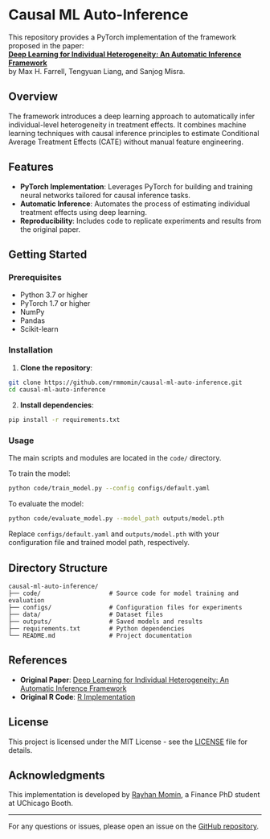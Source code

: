 
# Causal ML Auto-Inference

This repository provides a PyTorch implementation of the framework proposed in the paper:  
**[Deep Learning for Individual Heterogeneity: An Automatic Inference Framework](https://arxiv.org/abs/2010.14694)**  
by Max H. Farrell, Tengyuan Liang, and Sanjog Misra.

## Overview

The framework introduces a deep learning approach to automatically infer individual-level heterogeneity in treatment effects. It combines machine learning techniques with causal inference principles to estimate Conditional Average Treatment Effects (CATE) without manual feature engineering.

## Features

- **PyTorch Implementation**: Leverages PyTorch for building and training neural networks tailored for causal inference tasks.
- **Automatic Inference**: Automates the process of estimating individual treatment effects using deep learning.
- **Reproducibility**: Includes code to replicate experiments and results from the original paper.

## Getting Started

### Prerequisites

- Python 3.7 or higher
- PyTorch 1.7 or higher
- NumPy
- Pandas
- Scikit-learn

### Installation

1. **Clone the repository**:

```bash
git clone https://github.com/rmmomin/causal-ml-auto-inference.git
cd causal-ml-auto-inference
```

2. **Install dependencies**:

```bash
pip install -r requirements.txt
```

### Usage

The main scripts and modules are located in the `code/` directory.

To train the model:

```bash
python code/train_model.py --config configs/default.yaml
```

To evaluate the model:

```bash
python code/evaluate_model.py --model_path outputs/model.pth
```

Replace `configs/default.yaml` and `outputs/model.pth` with your configuration file and trained model path, respectively.

## Directory Structure

```
causal-ml-auto-inference/
├── code/                   # Source code for model training and evaluation
├── configs/                # Configuration files for experiments
├── data/                   # Dataset files
├── outputs/                # Saved models and results
├── requirements.txt        # Python dependencies
└── README.md               # Project documentation
```

## References

- **Original Paper**: [Deep Learning for Individual Heterogeneity: An Automatic Inference Framework](https://arxiv.org/abs/2010.14694)
- **Original R Code**: [R Implementation](https://github.com/ChicagoBoothML/DeepIV)

## License

This project is licensed under the MIT License - see the [LICENSE](LICENSE) file for details.

## Acknowledgments

This implementation is developed by [Rayhan Momin](https://github.com/rmmomin), a Finance PhD student at UChicago Booth.

---

For any questions or issues, please open an issue on the [GitHub repository](https://github.com/rmmomin/causal-ml-auto-inference/issues).
